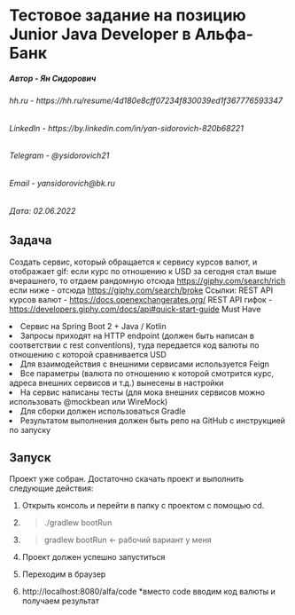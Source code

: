 # Тестовое задание на позицию Junior Java Developer в Альфа-Банк

<h5>Автор - Ян Сидорович</h5>
<h6 >hh.ru - https://hh.ru/resume/4d180e8cff07234f830039ed1f367776593347</h6>
<h6>LinkedIn - https://by.linkedin.com/in/yan-sidorovich-820b68221</h6>
<h6>Telegram - @ysidorovich21</h6>
<h6>Email - yansidorovich@bk.ru</h6>
<h6>Дата: 02.06.2022</h6>

## Задача

Создать сервис, который обращается к сервису курсов валют, и отображает gif:
если курс по отношению к USD за сегодня стал выше вчерашнего, то отдаем рандомную отсюда https://giphy.com/search/rich
если ниже - отсюда https://giphy.com/search/broke
Ссылки:
 REST API курсов валют - https://docs.openexchangerates.org/
 REST API гифок - https://developers.giphy.com/docs/api#quick-start-guide
Must Have
 <li> Сервис на Spring Boot 2 + Java / Kotlin </li> 
 <li> Запросы приходят на HTTP endpoint (должен быть написан в соответствии с rest conventions), туда передается код валюты по отношению с которой сравнивается USD </li>
 <li> Для взаимодействия с внешними сервисами используется Feign </li>
 <li> Все параметры (валюта по отношению к которой смотрится курс, адреса внешних сервисов и т.д.) вынесены в настройки </li>
 <li> На сервис написаны тесты (для мока внешних сервисов можно использовать @mockbean или WireMock) </li>
 <li> Для сборки должен использоваться Gradle </li>
 <li> Результатом выполнения должен быть репо на GitHub с инструкцией по запуску </li>
 
## Запуск

Проект уже собран. Достаточно скачать проект и выполнить следующие действия: 
1) Открыть консоль и перейти в папку с проектом с помощью cd.

2) > ./gradlew bootRun

3) > gradlew bootRun  <- рабочий вариант у меня

4) Проект должен успешно запуститься
5) Переходим в браузер 
6) http://localhost:8080/alfa/code      *вместо code вводим код валюты и получаем результат

